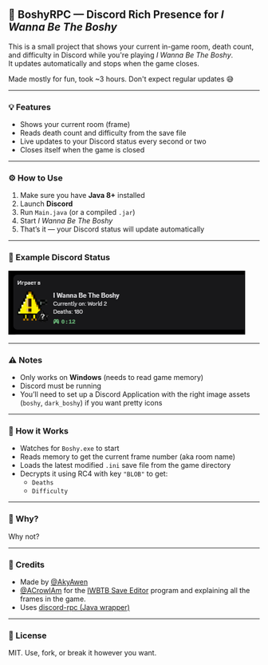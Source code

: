 ## 🧠 BoshyRPC — Discord Rich Presence for *I Wanna Be The Boshy*

This is a small project that shows your current in-game room, death count, and difficulty in Discord while you're playing *I Wanna Be The Boshy*.  
It updates automatically and stops when the game closes.

Made mostly for fun, took ~3 hours. Don't expect regular updates 😅

---

### 💡 Features

- Shows your current room (frame)
- Reads death count and difficulty from the save file
- Live updates to your Discord status every second or two
- Closes itself when the game is closed

---

### ⚙️ How to Use

1. Make sure you have **Java 8+** installed  
2. Launch **Discord**
3. Run `Main.java` (or a compiled `.jar`)
4. Start *I Wanna Be The Boshy*
5. That’s it — your Discord status will update automatically

---

### 👀 Example Discord Status

![BoshyRPC Preview](https://github.com/AkyAwens/BoshyRPC/blob/6c28f3321286bb1531ede48a446c3448839105ee/assets/showcase.png)

---

### ⚠ Notes

- Only works on **Windows** (needs to read game memory)
- Discord must be running
- You’ll need to set up a Discord Application with the right image assets (`boshy`, `dark_boshy`) if you want pretty icons

---

### 📁 How it Works

- Watches for `Boshy.exe` to start
- Reads memory to get the current frame number (aka room name)
- Loads the latest modified `.ini` save file from the game directory
- Decrypts it using RC4 with key `"BLOB"` to get:
  - `Deaths`
  - `Difficulty`

---

### 🤷 Why?

Why not?  

---

### 🙌 Credits

- Made by [@AkyAwen](https://github.com/akyawen)  
- [@ACrowIAm](https://github.com/ACrowIAm/) for the [IWBTB Save Editor](https://github.com/ACrowIAm/I-Wanna-Be-The-Boshy-Save-Editor) program and explaining all the frames in the game.
- Uses [discord-rpc (Java wrapper)](https://github.com/MinnDevelopment/discord-rpc)

---

### 📜 License

MIT. Use, fork, or break it however you want.
